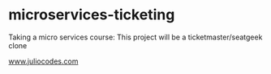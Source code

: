 # microservices-ticketing

Taking a micro services course: This project will be a ticketmaster/seatgeek clone

www.juliocodes.com
